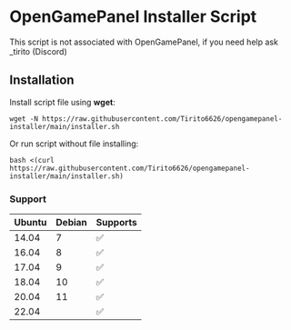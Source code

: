 # OpenGamePanel Installer Script
This script is not associated with OpenGamePanel, if you need help ask _tirito (Discord)
##  Installation
Install script file using **wget**:
```
wget -N https://raw.githubusercontent.com/Tirito6626/opengamepanel-installer/main/installer.sh
```
Or run script without file installing:
```
bash <(curl https://raw.githubusercontent.com/Tirito6626/opengamepanel-installer/main/installer.sh)
```

### Support
| Ubuntu | Debian | Supports |
|-------- |----------|-------|
| 14.04   | 7     |  ✅     |
| 16.04   | 8     |  ✅     |
| 17.04   | 9     |  ✅     |
| 18.04   | 10    |  ✅     |
| 20.04   | 11     |  ✅     |
| 22.04   |       |  ✅     |
